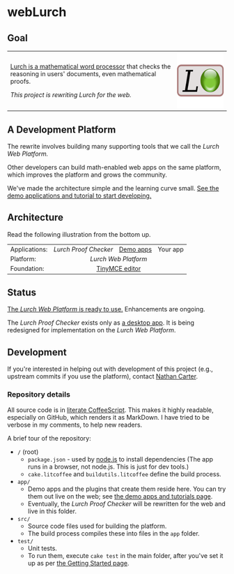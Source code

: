 
# webLurch

<!--
Removing this because the tests on Travis-CI are not correctly set up, and
need to be updated.  Specifically, PhantomJS requires netstat, which isn't
installed on the build platform, so we'll need to add configuration lines
that install netstat from a package manager before we can proceed.
[![Build status](https://travis-ci.org/nathancarter/weblurch.svg?branch=master)](https://travis-ci.org/nathancarter/weblurch)
-->

## Goal

<table border=0 cellpadding=0 cellspacing=0>
  <tr>
    <td>
      <p><a href='http://lurchmath.org'>Lurch is a mathematical word
        processor</a> that checks the reasoning in users' documents, even
        mathematical proofs.</p>
      <p><i>This project is rewriting Lurch for the web.</i></p>
    </td>
    <td>
      <img src='doc/desktop-lurch-icon.png' width='256' height='128'>
    </td>
  </tr>
</table>


## A Development Platform

The rewrite involves building many supporting tools that we call the *Lurch
Web Platform.*

Other developers can build math-enabled web apps on the same platform, which
improves the platform and grows the community.

We've made the architecture simple and the learning curve small.  [See the
demo applications and tutorial to start developing.](doc/tutorial.md)

## Architecture

Read the following illustration from the bottom up.


<table>
  <tr>
    <td>Applications:</td>
    <td align=center><i>Lurch Proof Checker</i></td>
    <td align=center><a href='./doc/tutorial.md'>Demo apps</a></td>
    <td align=center>Your app</td>
  </tr>
  <tr>
    <td>Platform:</td>
    <td align=center colspan=3><i>Lurch Web Platform</i></td>
  </tr>
  <tr>
    <td>Foundation:</td>
    <td align=center colspan=3><a href='http://www.tinymce.com'>TinyMCE
        editor</a></td>
  </tr>
</table>

## Status

[The *Lurch Web Platform* is ready to use.](doc/tutorial.md)  Enhancements
are ongoing.

The *Lurch Proof Checker* exists only as [a desktop
app](http://www.lurchmath.org).  It is being redesigned for implementation
on the *Lurch Web Platform*.

## Development

If you're interested in helping out with development of this project (e.g.,
upstream commits if you use the platform), contact
[Nathan Carter](mailto:ncarter@bentley.edu).

### Repository details

All source code is in [literate
CoffeeScript](http://coffeescript.org/#literate).  This makes it highly
readable, especially on GitHub, which renders it as MarkDown.  I have tried
to be verbose in my comments, to help new readers.

A brief tour of the repository:
 * `/` (root)
   * `package.json` - used by [node.js](http://nodejs.org) to install
     dependencies  (The app runs in a browser, not node.js.  This is just
     for dev tools.)
   * `cake.litcoffee` and `buildutils.litcoffee` define the build process.
 * `app/`
   * Demo apps and the plugins that create them reside here.  You can try
     them out live on the web; see
     [the demo apps and tutorials page](doc/tutorial.md).
   * Eventually, the *Lurch Proof Checker* will be rewritten for the web and
     live in this folder.
 * `src/`
   * Source code files used for building the platform.
   * The build process compiles these into files in the `app` folder.
 * `test/`
   * Unit tests.
   * To run them, execute `cake test` in the main folder, after you've set
     it up as per [the Getting Started page](doc/getting-started.md).
